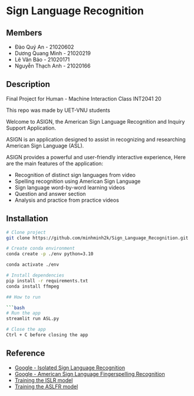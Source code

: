 # Sign Language Recognition

## Members

- Đào Quý An - 21020602
- Dương Quang Minh - 21020219
- Lê Văn Bảo - 21020171
- Nguyễn Thạch Anh - 21020166

## Description

Final Project for Human - Machine Interaction Class INT2041 20

This repo was made by UET-VNU students

Welcome to ASIGN, the American Sign Language Recognition and Inquiry Support Application.

ASIGN is an application designed to assist in recognizing and researching American Sign Language (ASL).

ASIGN provides a powerful and user-friendly interactive experience, Here are the main features of the application:

- Recognition of distinct sign languages from video
- Spelling recognition using American Sign Language
- Sign language word-by-word learning videos
- Question and answer section
- Analysis and practice from practice videos

## Installation

````bash
# Clone project
git clone https://github.com/minhminh2k/Sign_Language_Recognition.git

# Create conda environment
conda create -p ./env python=3.10

conda activate ./env

# Install dependencies
pip install -r requirements.txt
conda install ffmpeg

## How to run

```bash
# Run the app
streamlit run ASL.py

# Close the app
Ctrl + C before closing the app
````

## Reference

- [Google - Isolated Sign Language Recognition](https://www.kaggle.com/competitions/asl-signs/overview)
- [Google - American Sign Language Fingerspelling Recognition](https://www.kaggle.com/competitions/asl-fingerspelling/overview)
- [Training the ISLR model](https://www.kaggle.com/competitions/asl-signs/discussion/406684)
- [Training the ASLFR model](https://www.kaggle.com/competitions/asl-fingerspelling/discussion/434588)
